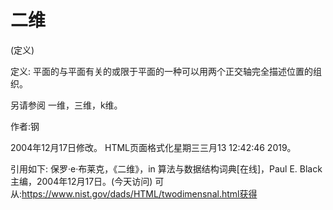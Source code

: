 # 二维


(定义)



定义:
平面的与平面有关的或限于平面的一种可以用两个正交轴完全描述位置的组织。



另请参阅
一维，三维，k维。


作者:钢







2004年12月17日修改。
HTML页面格式化星期三三月13 12:42:46 2019。



引用如下:
保罗·e·布莱克，《二维》，in
算法与数据结构词典[在线]，Paul E. Black主编，2004年12月17日。(今天访问)
可从:https://www.nist.gov/dads/HTML/twodimensnal.html获得